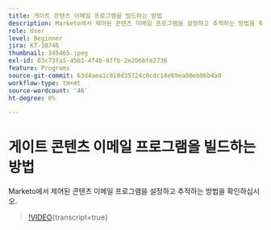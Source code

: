 ```yaml
---
title: 게이트 콘텐츠 이메일 프로그램을 빌드하는 방법
description: Marketo에서 제어된 콘텐츠 이메일 프로그램을 설정하고 추적하는 방법을 확인하십시오.
role: User
level: Beginner
jira: KT-10746
thumbnail: 345465.jpeg
exl-id: 03c73fa5-45b1-4f4b-8ffb-2e206bfe2736
feature: Programs
source-git-commit: 63d4aea1c818d35724c0cdc14e69ea00eb06b4a0
workflow-type: tm+mt
source-wordcount: '46'
ht-degree: 0%

---
```


# 게이트 콘텐츠 이메일 프로그램을 빌드하는 방법

Marketo에서 제어된 콘텐츠 이메일 프로그램을 설정하고 추적하는 방법을 확인하십시오.

>[!VIDEO](https://video.tv.adobe.com/v/3412033/?quality=12&learn=on&captions=kor){transcript=true}
